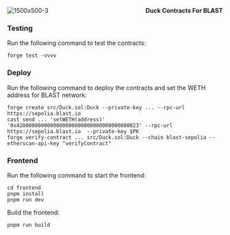 ![1500x500-3](https://github.com/fuzzland/ducks-contract/assets/10573715/b8745f33-2e79-4bf8-a27a-10e29f8f9fbd)
<label style="float:right">**Duck Contracts For BLAST**</label> 

### Testing
Run the following command to test the contracts:
```
forge test -vvvv
```


### Deploy

Run the following command to deploy the contracts and set the WETH address for BLAST network:
```
forge create src/Duck.sol:Duck --private-key ... --rpc-url https://sepolia.blast.io
cast send ... 'setWETH(address)' '0x4200000000000000000000000000000000000023' --rpc-url https://sepolia.blast.io  --private-key $PK
forge verify-contract ... src/Duck.sol:Duck --chain blast-sepolia --etherscan-api-key "verifyContract"
```


### Frontend

Run the following command to start the frontend:
```
cd frontend
pnpm install
pnpm run dev
```

Build the frontend:
```
pnpm run build
```
